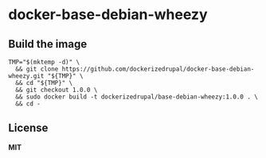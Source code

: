 # docker-base-debian-wheezy

## Build the image

    TMP="$(mktemp -d)" \
      && git clone https://github.com/dockerizedrupal/docker-base-debian-wheezy.git "${TMP}" \
      && cd "${TMP}" \
      && git checkout 1.0.0 \
      && sudo docker build -t dockerizedrupal/base-debian-wheezy:1.0.0 . \
      && cd -

## License

**MIT**
